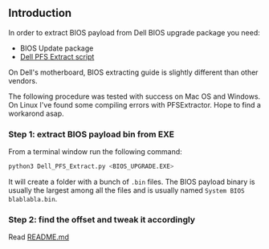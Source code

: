 ## Introduction

In order to extract BIOS payload from Dell BIOS upgrade package you need:

- BIOS Update package
- [Dell PFS Extract script](https://github.com/platomav/BIOSUtilities/blob/refactor/Dell_PFS_Extract.py)

On Dell's motherboard, BIOS extracting guide is slightly different than other vendors. 

The following procedure was tested with success on Mac OS and Windows. On Linux I've found some compiling errors with PFSExtractor. Hope to find a workarond asap.


### Step 1: extract BIOS payload bin from EXE

From a terminal window run the following command:

```bash
python3 Dell_PFS_Extract.py <BIOS_UPGRADE.EXE>
```

It will create a folder with a bunch of `.bin` files. The BIOS payload binary is usually the largest among all the files and is usually named `System BIOS blablabla.bin`.

### Step 2: find the offset and tweak it accordingly

Read [README.md](/README.md#unlock-cfg-lock)